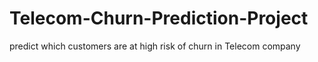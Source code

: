 # Telecom-Churn-Prediction-Project
predict which customers are at high risk of churn in Telecom company
